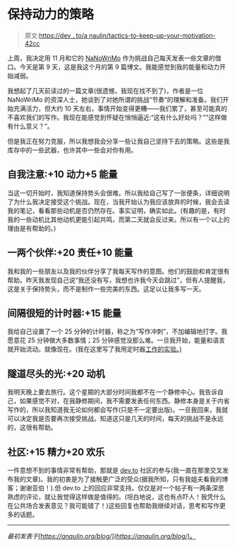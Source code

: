 # 保持动力的策略

> 原文:[https://dev . to/a naulin/tactics-to-keep-up-your-motivation-42cc](https://dev.to/anaulin/tactics-to-keep-up-your-motivation-42cc)

上周，我决定用 11 月和它的 [NaNoWriMo](https://nanowrimo.org/) 作为挑战自己每天发表一些文章的借口。今天是第 9 天，这是我这个月的第 9 篇博文。我能感觉到我的能量和动力开始减弱。

我想起了几天前读过的一篇文章(很遗憾，我现在找不到了)，作者是一位 NaNoWriMo 的资深人士，她谈到了对她所谓的挑战“节奏”的理解和准备。我们开始充满活力，但大约 10 天左右，事情开始变得更糟——我们累了，甚至可能真的不喜欢我们的写作。我现在能感觉到怀疑在悄悄逼近:“这有什么好处吗？”“这样做有什么意义？”。

但是我正在努力克服，所以我想我会分享一些让我自己坚持下去的策略。这些是我库存中的一些武器，也许其中一些会对你有用。

## 自我注意:+10 动力+5 能量

当这一切开始时，我知道保持势头会很难。所以我给自己写了一张便条，详细说明了为什么我决定接受这个挑战。现在，当我开始认为我应该放弃的时候，我会去读我的笔记，看看那些动机是否仍然存在。事实证明，确实如此。(有趣的是，有时我的一些动机比其他动机更能引起共鸣，而第二天就会反过来。所以有一个以上的理由是有帮助的。)

## 一两个伙伴:+20 责任+10 能量

我和我的一些朋友以及我的伙伴分享了我每天写作的意图。他们的鼓励和肯定很有帮助。昨天我发现自己说“我还没有写，我想也许我今天会跳过”，但有人提醒我，这是关于保持势头，而不是制作一些完美的东西。这足以让我多写一天。

## 间隔很短的计时器:+15 能量

我给自己设置了一个 25 分钟的计时器，称之为“写作冲刺”，不加编辑地打字。我愿意花 25 分钟做大多数事情；25 分钟感觉没那么难。一旦我开始，能量和语言就开始流动。就像现在。(我在这里写了我用定时器[工作的实验。)](https://anaulin.org/blog/pomodoro-self-awareness/)

## 隧道尽头的光:+20 动机

我明天晚上要去旅行。这个星期的大部分时间我都不在一个静修中心。我告诉自己，如果感觉不对，在我静修期间，我不需要发表任何东西。静修本身是关于内省写作的，所以我知道我无论如何都会写作(只是不一定要出版)。一旦我回来，我就可以决定我是否要再次接受挑战。知道这只是几天的时间，每天的挑战不是永远的，这很有帮助。

## 社区:+15 精力+20 欢乐

一件意想不到的事情非常有帮助，那就是 [dev.to](https://dev.to/) 社区的参与(我一直在那里交叉发布我的文章)。我的初衷是为了接触更广泛的受众(据我所知，只有我姐夫看我的博客；谢谢亚伯！).但 dev.to 上的回应非常支持。仅仅是对一个帖子有一两条深思熟虑的评论，就让我觉得这样做是值得的。(坦白地说，这也有点吓人！我凭什么在公共场合发表意见？我可能错了！)这些回复也帮助我继续对话，思考和写作更多的话题。

* * *

*最初发表于[https://anaulin.org/blog/](https://anaulin.org/blog/)。*